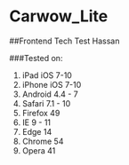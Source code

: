 # Carwow_Lite

##Frontend Tech Test Hassan

###Tested on:
1. iPad iOS 7-10
2. iPhone iOS 7-10
3. Android 4.4 - 7
4. Safari 7.1 - 10
5. Firefox 49
6. IE 9 - 11
7. Edge 14
8. Chrome 54
9. Opera 41